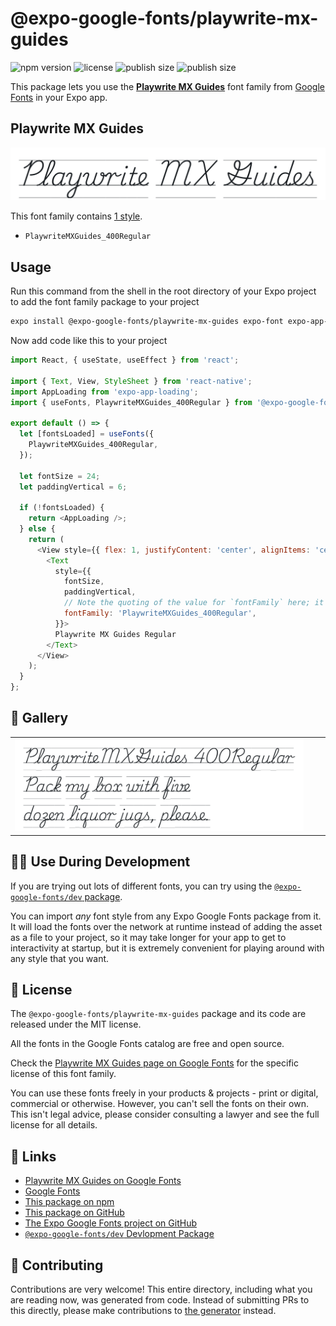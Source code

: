 # @expo-google-fonts/playwrite-mx-guides

![npm version](https://flat.badgen.net/npm/v/@expo-google-fonts/playwrite-mx-guides)
![license](https://flat.badgen.net/github/license/expo/google-fonts)
![publish size](https://flat.badgen.net/packagephobia/install/@expo-google-fonts/playwrite-mx-guides)
![publish size](https://flat.badgen.net/packagephobia/publish/@expo-google-fonts/playwrite-mx-guides)

This package lets you use the [**Playwrite MX Guides**](https://fonts.google.com/specimen/Playwrite+MX+Guides) font family from [Google Fonts](https://fonts.google.com/) in your Expo app.

## Playwrite MX Guides

![Playwrite MX Guides](./font-family.png)

This font family contains [1 style](#-gallery).

- `PlaywriteMXGuides_400Regular`

## Usage

Run this command from the shell in the root directory of your Expo project to add the font family package to your project
```sh
expo install @expo-google-fonts/playwrite-mx-guides expo-font expo-app-loading
```

Now add code like this to your project
```js
import React, { useState, useEffect } from 'react';

import { Text, View, StyleSheet } from 'react-native';
import AppLoading from 'expo-app-loading';
import { useFonts, PlaywriteMXGuides_400Regular } from '@expo-google-fonts/playwrite-mx-guides';

export default () => {
  let [fontsLoaded] = useFonts({
    PlaywriteMXGuides_400Regular,
  });

  let fontSize = 24;
  let paddingVertical = 6;

  if (!fontsLoaded) {
    return <AppLoading />;
  } else {
    return (
      <View style={{ flex: 1, justifyContent: 'center', alignItems: 'center' }}>
        <Text
          style={{
            fontSize,
            paddingVertical,
            // Note the quoting of the value for `fontFamily` here; it expects a string!
            fontFamily: 'PlaywriteMXGuides_400Regular',
          }}>
          Playwrite MX Guides Regular
        </Text>
      </View>
    );
  }
};

```

## 🔡 Gallery


||||
|-|-|-|
|![PlaywriteMXGuides_400Regular](./PlaywriteMXGuides_400Regular.ttf.png)||||


## 👩‍💻 Use During Development

If you are trying out lots of different fonts, you can try using the [`@expo-google-fonts/dev` package](https://github.com/expo/google-fonts/tree/master/font-packages/dev#readme).

You can import *any* font style from any Expo Google Fonts package from it. It will load the fonts
over the network at runtime instead of adding the asset as a file to your project, so it may take longer
for your app to get to interactivity at startup, but it is extremely convenient
for playing around with any style that you want.

## 📖 License

The `@expo-google-fonts/playwrite-mx-guides` package and its code are released under the MIT license.

All the fonts in the Google Fonts catalog are free and open source.

Check the [Playwrite MX Guides page on Google Fonts](https://fonts.google.com/specimen/Playwrite+MX+Guides) for the specific license of this font family.

You can use these fonts freely in your products & projects - print or digital, commercial or otherwise. However, you can't sell the fonts on their own. This isn't legal advice, please consider consulting a lawyer and see the full license for all details.

## 🔗 Links

- [Playwrite MX Guides on Google Fonts](https://fonts.google.com/specimen/Playwrite+MX+Guides)
- [Google Fonts](https://fonts.google.com/)
- [This package on npm](https://www.npmjs.com/package/@expo-google-fonts/playwrite-mx-guides)
- [This package on GitHub](https://github.com/expo/google-fonts/tree/master/font-packages/playwrite-mx-guides)
- [The Expo Google Fonts project on GitHub](https://github.com/expo/google-fonts)
- [`@expo-google-fonts/dev` Devlopment Package](https://github.com/expo/google-fonts/tree/master/font-packages/dev)

## 🤝 Contributing

Contributions are very welcome! This entire directory, including what you are reading now, was generated from code. Instead of submitting PRs to this directly, please make contributions to [the generator](https://github.com/expo/google-fonts/tree/master/packages/generator) instead.
